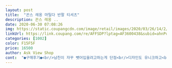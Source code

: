 ```yaml
---
layout: post 
title:  "꼰스 레옹 마틸다 반팔 티셔츠" 
description: 꼰스 레옹 ..
date: 2020-06-30 07:08:26 
img: https://static.coupangcdn.com/image/retail/images/2020/03/26/14/2/a5d6672a-8903-477b-8f3d-c4215182b394.jpg 
linkUrl: https://link.coupang.com/re/AFFSDP?lptag=AF3600438&subid=ahnPublicAsk&pageKey=1422832201&itemId=2461776948&vendorItemId=70455267041&traceid=V0-113-4cedf4eb86f513e7 
categories: [1002] 
color: F15F5F 
price: 16500 
author: Ask View Shop 
cont:  "●구매후기●<br/>남친이 자꾸 뺏어입을려고하는게 단점<br/>디자인도 유니크하고<br/>라임색이랑 두개 주문했는데 원단의 두께가좀 다르네요... <br/>요건 여름에입기엔 좀 두꺼움.<br/><br/>맘에들어요<br/>뱃살때문에.<br/>.<br/>오버핏 찾고 잇었는데.<br/>.<br/>예쁘고 좋네요<br/>세탁후에 줄어듬도 없네용 ㅎㅎ<br/>옷도 박시하고 너무 이뻐요 :)<br/>최애 존예<br/>티 예쁩니다.<br/>  엄청 오버핏 이네요.<br/>.<br/><br/>프리인데.<br/>.<br/> 115 2XL 정도 느낌이네요<br/>" 
---
```


